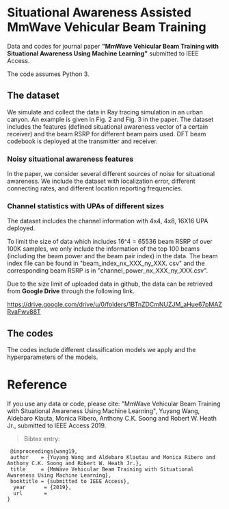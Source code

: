# Situational Awareness Assisted MmWave Vehicular Beam Training

Data and codes for journal paper **"MmWave Vehicular Beam Training with Situational Awareness Using
Machine Learning"** submitted to IEEE Access. 

The code assumes Python 3. 

## The dataset 
 
We simulate and collect the data in Ray tracing simulation in an urban canyon. An example is given in Fig. 2 and Fig. 3 in the paper. 
The dataset includes the features (defined situational awareness vector of a certain receiver) and the beam RSRP for different beam pairs
used. DFT beam codebook is deployed at the transmitter and receiver. 

### Noisy situational awareness features

In the paper, we consider several different sources of noise for situational awareness. We include the dataset with localization error, 
different connecting rates, and different location reporting frequencies. 

### Channel statistics with UPAs of different sizes  

The dataset includes the channel information with 4x4, 4x8, 16X16 UPA deployed.

To limit the size of data which includes 16^4 = 65536 beam RSRP of over 100K samples, we only include the information of the top 100 beams (including the beam power and the beam pair index) in the data. The beam index file can be found in "beam_index_nx_XXX_ny_XXX. csv" and the corresponding beam RSRP is in "channel_power_nx_XXX_ny_XXX.csv". 

Due to the size limit of uploaded data in github, the data can be retrieved from **Google Drive** through the following link.  

https://drive.google.com/drive/u/0/folders/1BTnZDCmNUZJM_aHue67pMAZRvaFwv88T

## The codes 
The codes include different classification models we apply and the hyperparameters of the models.

# Reference 

If you use any data or code, please cite: "MmWave Vehicular Beam Training with Situational Awareness Using
Machine Learning", Yuyang Wang, Aldebaro Klauta, Monica Ribero, Anthony C.K. Soong and Robert W. Heath Jr., submitted to IEEE Access 2019. 

>Bibtex entry:
```
 @inproceedings{wang19,
 author    = {Yuyang Wang and Aldebaro Klautau and Monica Ribero and Anthony C.K. Soong and Robert W. Heath Jr.},
 title     = {MmWave Vehicular Beam Training with Situational Awareness Using Machine Learning},
 booktitle = {submitted to IEEE Access},
  year      = {2019},
  url       = 
}
```

